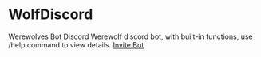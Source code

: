 # WolfDiscord
 Werewolves Bot Discord
Werewolf discord bot, with built-in functions, use /help command to view details.
[Invite Bot](https://discord.com/oauth2/authorize?client_id=1109775505537912922&permissions=8&scope=bot)
